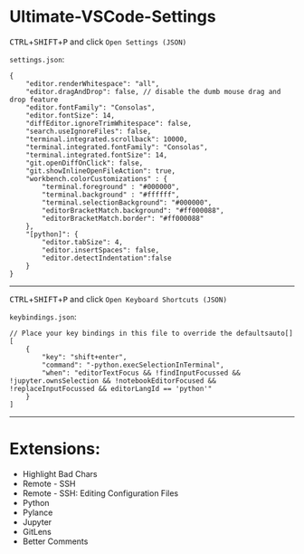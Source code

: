 # Ultimate-VSCode-Settings
<kbd>CTRL</kbd>+<kbd>SHIFT</kbd>+<kbd>P</kbd> and click `Open Settings (JSON)`

`settings.json`:
```
{
    "editor.renderWhitespace": "all",
    "editor.dragAndDrop": false, // disable the dumb mouse drag and drop feature
    "editor.fontFamily": "Consolas",
    "editor.fontSize": 14,
    "diffEditor.ignoreTrimWhitespace": false,
    "search.useIgnoreFiles": false,
    "terminal.integrated.scrollback": 10000,
    "terminal.integrated.fontFamily": "Consolas",
    "terminal.integrated.fontSize": 14,
    "git.openDiffOnClick": false,
    "git.showInlineOpenFileAction": true,
    "workbench.colorCustomizations" : {
        "terminal.foreground" : "#000000",
        "terminal.background" : "#ffffff",
        "terminal.selectionBackground": "#000000",
        "editorBracketMatch.background": "#ff000088",
        "editorBracketMatch.border": "#ff000088"
    },
    "[python]": {
        "editor.tabSize": 4,
        "editor.insertSpaces": false,
        "editor.detectIndentation":false
    }
}
```

---
<kbd>CTRL</kbd>+<kbd>SHIFT</kbd>+<kbd>P</kbd> and click `Open Keyboard Shortcuts (JSON)`

`keybindings.json`:
```
// Place your key bindings in this file to override the defaultsauto[]
[
    {
        "key": "shift+enter",
        "command": "-python.execSelectionInTerminal",
        "when": "editorTextFocus && !findInputFocussed && !jupyter.ownsSelection && !notebookEditorFocused && !replaceInputFocussed && editorLangId == 'python'"
    }
]
```

---

# Extensions:
- Highlight Bad Chars
- Remote - SSH
- Remote - SSH: Editing Configuration Files
- Python
- Pylance
- Jupyter
- GitLens
- Better Comments
